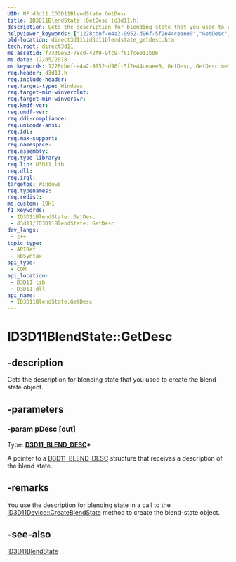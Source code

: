 ```yaml
---
UID: NF:d3d11.ID3D11BlendState.GetDesc
title: ID3D11BlendState::GetDesc (d3d11.h)
description: Gets the description for blending state that you used to create the blend-state object. (ID3D11BlendState.GetDesc)
helpviewer_keywords: ["1228cbef-e4a2-9952-d96f-5f2e44ceaee0","GetDesc","GetDesc method [Direct3D 11]","GetDesc method [Direct3D 11]","ID3D11BlendState interface","ID3D11BlendState interface [Direct3D 11]","GetDesc method","ID3D11BlendState.GetDesc","ID3D11BlendState::GetDesc","d3d11/ID3D11BlendState::GetDesc","direct3d11.id3d11blendstate_getdesc"]
old-location: direct3d11\id3d11blendstate_getdesc.htm
tech.root: direct3d11
ms.assetid: f7330e53-78cd-42f9-9fc9-f61fce011b06
ms.date: 12/05/2018
ms.keywords: 1228cbef-e4a2-9952-d96f-5f2e44ceaee0, GetDesc, GetDesc method [Direct3D 11], GetDesc method [Direct3D 11],ID3D11BlendState interface, ID3D11BlendState interface [Direct3D 11],GetDesc method, ID3D11BlendState.GetDesc, ID3D11BlendState::GetDesc, d3d11/ID3D11BlendState::GetDesc, direct3d11.id3d11blendstate_getdesc
req.header: d3d11.h
req.include-header: 
req.target-type: Windows
req.target-min-winverclnt: 
req.target-min-winversvr: 
req.kmdf-ver: 
req.umdf-ver: 
req.ddi-compliance: 
req.unicode-ansi: 
req.idl: 
req.max-support: 
req.namespace: 
req.assembly: 
req.type-library: 
req.lib: D3D11.lib
req.dll: 
req.irql: 
targetos: Windows
req.typenames: 
req.redist: 
ms.custom: 19H1
f1_keywords:
 - ID3D11BlendState::GetDesc
 - d3d11/ID3D11BlendState::GetDesc
dev_langs:
 - c++
topic_type:
 - APIRef
 - kbSyntax
api_type:
 - COM
api_location:
 - D3D11.lib
 - D3D11.dll
api_name:
 - ID3D11BlendState.GetDesc
---
```


# ID3D11BlendState::GetDesc


## -description

Gets the description for blending state that you used to create the blend-state object.

## -parameters

### -param pDesc [out]

Type: <b><a href="/windows/desktop/api/d3d11/ns-d3d11-d3d11_blend_desc">D3D11_BLEND_DESC</a>*</b>

A pointer to a <a href="/windows/desktop/api/d3d11/ns-d3d11-d3d11_blend_desc">D3D11_BLEND_DESC</a> structure that receives a description of the blend state.

## -remarks

You use the description for blending state in a call to the <a href="/windows/desktop/api/d3d11/nf-d3d11-id3d11device-createblendstate">ID3D11Device::CreateBlendState</a> method to create the blend-state object.

## -see-also

<a href="/windows/desktop/api/d3d11/nn-d3d11-id3d11blendstate">ID3D11BlendState</a>
